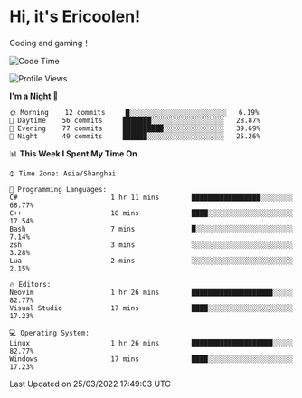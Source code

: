 # Hi, it's Ericoolen!
Coding and gaming！

<!--START_SECTION:waka-->
![Code Time](http://img.shields.io/badge/Code%20Time-190%20hrs%2026%20mins-blue)

![Profile Views](http://img.shields.io/badge/Profile%20Views-2-blue)

**I'm a Night 🦉** 

```text
🌞 Morning    12 commits     █░░░░░░░░░░░░░░░░░░░░░░░░   6.19% 
🌆 Daytime    56 commits     ███████░░░░░░░░░░░░░░░░░░   28.87% 
🌃 Evening    77 commits     ██████████░░░░░░░░░░░░░░░   39.69% 
🌙 Night      49 commits     ██████░░░░░░░░░░░░░░░░░░░   25.26%

```


📊 **This Week I Spent My Time On** 

```text
⌚︎ Time Zone: Asia/Shanghai

💬 Programming Languages: 
C#                       1 hr 11 mins        █████████████████░░░░░░░░   68.77% 
C++                      18 mins             ████░░░░░░░░░░░░░░░░░░░░░   17.54% 
Bash                     7 mins              █░░░░░░░░░░░░░░░░░░░░░░░░   7.14% 
zsh                      3 mins              ░░░░░░░░░░░░░░░░░░░░░░░░░   3.28% 
Lua                      2 mins              ░░░░░░░░░░░░░░░░░░░░░░░░░   2.15%

🔥 Editors: 
Neovim                   1 hr 26 mins        ████████████████████░░░░░   82.77% 
Visual Studio            17 mins             ████░░░░░░░░░░░░░░░░░░░░░   17.23%

💻 Operating System: 
Linux                    1 hr 26 mins        ████████████████████░░░░░   82.77% 
Windows                  17 mins             ████░░░░░░░░░░░░░░░░░░░░░   17.23%

```


 Last Updated on 25/03/2022 17:49:03 UTC
<!--END_SECTION:waka-->

